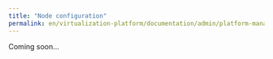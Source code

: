 ```yaml
---
title: "Node configuration"
permalink: en/virtualization-platform/documentation/admin/platform-management/node-management/configuration.html
---
```


Coming soon...
